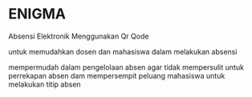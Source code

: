 # ENIGMA

Absensi Elektronik Menggunakan Qr Qode

untuk memudahkan dosen dan mahasiswa dalam melakukan absensi

mempermudah dalam pengelolaan absen agar tidak mempersulit untuk perrekapan absen dam mempersempit peluang mahasiswa untuk melakukan titip absen
